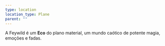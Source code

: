 ```yaml
---
type: location
location_type: Plane
parent: ""
---
```

A Feywild é um **Eco** do plano material, um mundo caótico de potente magia, emoções e fadas.  
